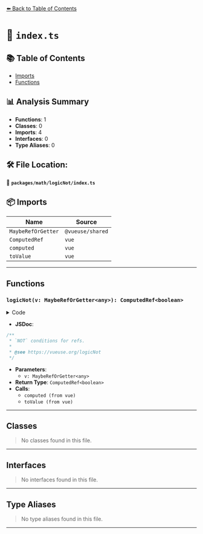 [⬅️ Back to Table of Contents](../../../index.md)

# 📄 `index.ts`

## 📚 Table of Contents

- [Imports](#imports)
- [Functions](#functions)

## 📊 Analysis Summary

- **Functions**: 1
- **Classes**: 0
- **Imports**: 4
- **Interfaces**: 0
- **Type Aliases**: 0

## 🛠️ File Location:
📂 **`packages/math/logicNot/index.ts`**

## 📦 Imports

| Name | Source |
|------|--------|
| `MaybeRefOrGetter` | `@vueuse/shared` |
| `ComputedRef` | `vue` |
| `computed` | `vue` |
| `toValue` | `vue` |


---

## Functions

### `logicNot(v: MaybeRefOrGetter<any>): ComputedRef<boolean>`

<details><summary>Code</summary>

```ts
export function logicNot(v: MaybeRefOrGetter<any>): ComputedRef<boolean> {
  return computed(() => !toValue(v))
}
```
</details>

- **JSDoc**:
```ts
/**
 * `NOT` conditions for refs.
 *
 * @see https://vueuse.org/logicNot
 */
```

- **Parameters**:
  - `v: MaybeRefOrGetter<any>`
- **Return Type**: `ComputedRef<boolean>`
- **Calls**:
  - `computed (from vue)`
  - `toValue (from vue)`

---

## Classes

> No classes found in this file.


---

## Interfaces

> No interfaces found in this file.


---

## Type Aliases

> No type aliases found in this file.


---